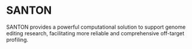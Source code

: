 # SANTON
SANTON provides a powerful computational solution to support genome editing research, facilitating more reliable and comprehensive off-target profiling. 
